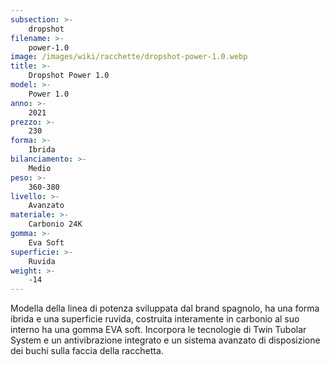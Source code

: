 ```yaml
---
subsection: >-
    dropshot
filename: >-
    power-1.0
image: /images/wiki/racchette/dropshot-power-1.0.webp
title: >-
    Dropshot Power 1.0
model: >-
    Power 1.0
anno: >-
    2021
prezzo: >-
    230
forma: >-
    Ibrida
bilanciamento: >-
    Medio
peso: >-
    360-380
livello: >-
    Avanzato
materiale: >-
    Carbonio 24K
gomma: >-
    Eva Soft
superficie: >-
    Ruvida
weight: >-
    -14
---
```

Modella della linea di potenza sviluppata dal brand spagnolo, ha una forma ibrida e una superficie ruvida, costruita interamente in carbonio al suo interno ha una gomma EVA soft. Incorpora le tecnologie di Twin Tubolar System e un antivibrazione integrato e un sistema avanzato di disposizione dei buchi sulla faccia della racchetta.